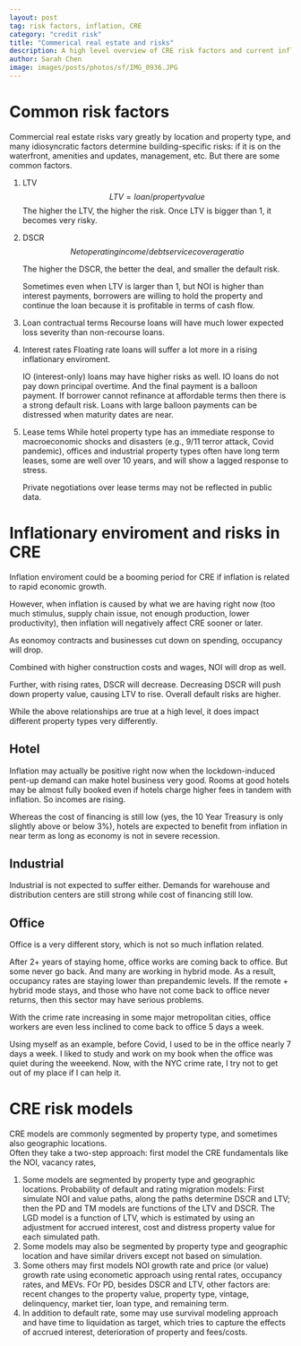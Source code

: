 ```yaml
---
layout: post
tag: risk factors, inflation, CRE
category: "credit risk"
title: "Commerical real estate and risks"
description: A high level overview of CRE risk factors and current inflationary enviroment
author: Sarah Chen
image: images/posts/photos/sf/IMG_0936.JPG
---
```


# Common risk factors
Commercial real estate risks vary greatly by location and property type, and many idiosyncratic factors determine building-specific risks: if it is on the waterfront, amenities and updates, management, etc.  But there are some common factors.

1. LTV
   $$LTV=loan/property value$$
   The higher the LTV, the higher the risk.  Once LTV is bigger than 1, it becomes very risky. 

2. DSCR
   $$Net operating income/debt service coverage ratio$$
   
   The higher the DSCR, the better the deal, and smaller the default risk. 

    Sometimes even when LTV is larger than 1, but NOI is higher than interest payments, borrowers are willing to hold the property and continue the loan because it is profitable in terms of cash flow.

3. Loan contractual terms
   Recourse loans will have much lower expected loss severity than non-recourse loans.

4. Interest rates
   Floating rate loans will suffer a lot more in a rising inflationary enviroment.

   IO (interest-only) loans may have higher risks as well.  IO loans do not pay down principal overtime.  And the final payment is a balloon payment. If borrower cannot refinance at affordable terms then there is a strong default risk.  Loans with large balloon payments can be distressed when maturity dates are near. 

5. Lease tems
   While hotel property type has an immediate response to macroeconomic shocks and disasters (e.g., 9/11 terror attack, Covid pandemic), offices and industrial property types often have long term leases, some are well over 10 years, and will show a lagged response to stress. 

   Private negotiations over lease terms may not be reflected in public data. 

# Inflationary enviroment and risks in CRE

Inflation enviroment could be a booming period for CRE if inflation is related to rapid economic growth.  

However, when inflation is caused by what we are having right now (too much stimulus, supply chain issue, not enough production, lower productivity), then inflation will negatively affect CRE sooner or later. 

As eonomoy contracts and businesses cut down on spending, occupancy will drop. 

Combined with higher construction costs and wages, NOI will drop as well.  

Further, with rising rates, DSCR will decrease.  Decreasing DSCR will push down property value, causing LTV to rise.  Overall default risks are higher.  

While the above relationships are true at a high level, it does impact different property types very differently.  

## Hotel
Inflation may actually be positive right now when the lockdown-induced pent-up demand can make hotel business very good.  Rooms at good hotels may be almost fully booked even if hotels charge higher fees in tandem with inflation. So incomes are rising. 

Whereas the cost of financing is still low (yes, the 10 Year Treasury is only slightly above or below 3%), hotels are expected to benefit from inflation in near term as long as economy is not in severe recession.  

## Industrial
Industrial is not expected to suffer either. Demands for warehouse and distribution centers are still strong while cost of financing still low.

## Office

Office is a very different story, which is not so much inflation related.   

After 2+ years of staying home, office works are coming back to office.  But some never go back.  And many are working in hybrid mode. As a result, occupancy rates are staying lower than prepandemic levels.  If the remote + hybrid mode stays, and those who have not come back to office never returns, then this sector may have serious problems. 

With the crime rate increasing in some major metropolitan cities, office workers are even less inclined to come back to office 5 days a week. 

Using myself as an example, before Covid, I used to be in the office nearly 7 days a week.  I liked to study and work on my book when the office was quiet during the weeekend.  Now, with the NYC crime rate, I try not to get out of my place if I can help it.  

# CRE risk models

CRE models are commonly segmented by property type,  and sometimes also geographic locations.  
Often they take a two-step approach: first model the CRE fundamentals like the NOI, vacancy rates, 

1. Some models are segmented by property type and geographic locations.  Probability of default and rating migration models: First simulate NOI and value paths, along the paths determine DSCR and LTV; then the PD and TM models are functions of the LTV and DSCR.  The LGD model is a function of LTV, which is estimated by using an adjustment for accrued interest, cost and distress property value for each simulated path. 
2. Some models may also be segmented by property type and geographic location and have similar drivers except not based on simulation.  
3. Some others may first models NOI growth rate and price (or value) growth rate using econometic approach using rental rates, occupancy rates, and MEVs.  FOr PD, besides DSCR and LTV, other factors are: recent changes to the property value, property type, vintage, delinquency, market tier, loan type, and remaining term.
4. In addition to default rate, some may use survival modeling approach and have time to liquidation as target, which tries to capture the effects of accrued interest, deterioration of property and fees/costs.  
   
